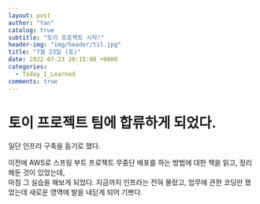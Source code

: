 ```yaml
---
layout: post
author: "Yan"
catalog: true
subtitle: "토이 프로젝트 시작!"
header-img: "img/header/til.jpg"
title: "7월 23일 (토)"
date: 2022-07-23 20:15:08 +0000
categories:
  - Today_I_Learned
comments: true
---
```


# 토이 프로젝트 팀에 합류하게 되었다.

일단 인프라 구축을 돕기로 했다.  

이전에 AWS로 스프링 부트 프로젝트 무중단 배포를 하는 방법에 대한 책을 읽고, 정리해둔 것이 있었는데,  
마침 그 실습을 해보게 되었다. 지금까지 인프라는 전혀 몰랐고, 업무에 관한 코딩만 했었는데 새로운 영역에 발을 내딛게 되어 기쁘다.
